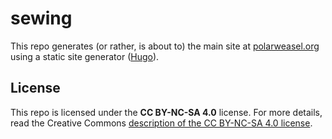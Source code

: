 # sewing

This repo generates (or rather, is about to) the main site at [polarweasel.org](https://polarweasel.org/) using a static site generator ([Hugo](https://gohugo.io)).

## License

This repo is licensed under the **CC BY-NC-SA 4.0** license. For more details, read the Creative Commons [description of the CC BY-NC-SA 4.0 license](https://creativecommons.org/licenses/by-nc-sa/4.0/).
